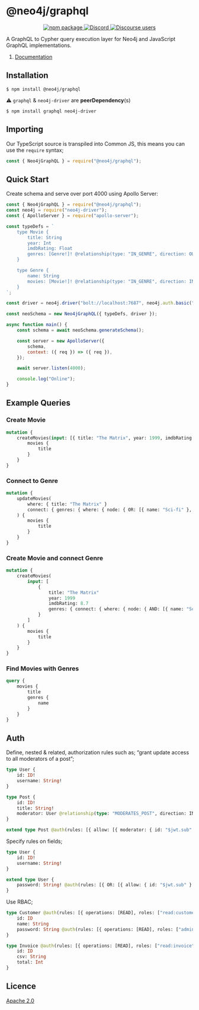 # @neo4j/graphql

<p align="center">
  <a href="https://badge.fury.io/js/%40neo4j%2Fgraphql">
    <img alt="npm package" src="https://badge.fury.io/js/%40neo4j%2Fgraphql.svg">
  </a>
  <a href="https://discord.gg/neo4j">
    <img alt="Discord" src="https://img.shields.io/discord/787399249741479977?logo=discord&logoColor=white">
  </a>
  <a href="https://community.neo4j.com/c/drivers-stacks/graphql/33">
    <img alt="Discourse users" src="https://img.shields.io/discourse/users?logo=discourse&server=https%3A%2F%2Fcommunity.neo4j.com">
  </a>
</p>

A GraphQL to Cypher query execution layer for Neo4j and JavaScript GraphQL implementations.

1. [Documentation](https://neo4j.com/docs/graphql-manual/current/)

## Installation

```
$ npm install @neo4j/graphql
```

⚠ `graphql` & `neo4j-driver` are **peerDependency**(s)

```
$ npm install graphql neo4j-driver
```

## Importing

Our TypeScript source is transpiled into Common JS, this means you can use the `require` syntax;

```js
const { Neo4jGraphQL } = require("@neo4j/graphql");
```

## Quick Start

Create schema and serve over port 4000 using Apollo Server:

```js
const { Neo4jGraphQL } = require("@neo4j/graphql");
const neo4j = require("neo4j-driver");
const { ApolloServer } = require("apollo-server");

const typeDefs = `
    type Movie {
        title: String
        year: Int
        imdbRating: Float
        genres: [Genre!]! @relationship(type: "IN_GENRE", direction: OUT)
    }

    type Genre {
        name: String
        movies: [Movie!]! @relationship(type: "IN_GENRE", direction: IN)
    }
`;

const driver = neo4j.driver("bolt://localhost:7687", neo4j.auth.basic("neo4j", "letmein"));

const neoSchema = new Neo4jGraphQL({ typeDefs, driver });

async function main() {
    const schema = await neoSchema.generateSchema();

    const server = new ApolloServer({
        schema,
        context: ({ req }) => ({ req }),
    });

    await server.listen(4000);

    console.log("Online");
}
```

## Example Queries

### Create Movie

```graphql
mutation {
    createMovies(input: [{ title: "The Matrix", year: 1999, imdbRating: 8.7 }]) {
        movies {
            title
        }
    }
}
```

### Connect to Genre

```graphql
mutation {
    updateMovies(
        where: { title: "The Matrix" }
        connect: { genres: { where: { node: { OR: [{ name: "Sci-fi" }, { name: "Action" }] } } } }
    ) {
        movies {
            title
        }
    }
}
```

### Create Movie and connect Genre

```graphql
mutation {
    createMovies(
        input: [
            {
                title: "The Matrix"
                year: 1999
                imdbRating: 8.7
                genres: { connect: { where: { node: { AND: [{ name: "Sci-fi" }, { name: "Action" }] } } } }
            }
        ]
    ) {
        movies {
            title
        }
    }
}
```

### Find Movies with Genres

```graphql
query {
    movies {
        title
        genres {
            name
        }
    }
}
```

## Auth

Define, nested & related, authorization rules such as; “grant update access to all moderators of a post”;

```graphql
type User {
    id: ID!
    username: String!
}

type Post {
    id: ID!
    title: String!
    moderator: User @relationship(type: "MODERATES_POST", direction: IN)
}

extend type Post @auth(rules: [{ allow: [{ moderator: { id: "$jwt.sub" } }], operations: [UPDATE] }])
```

Specify rules on fields;

```graphql
type User {
    id: ID!
    username: String!
}

extend type User {
    password: String! @auth(rules: [{ OR: [{ allow: { id: "$jwt.sub" } }, { roles: ["admin"] }] }])
}
```

Use RBAC;

```graphql
type Customer @auth(rules: [{ operations: [READ], roles: ["read:customer"] }]) {
    id: ID
    name: String
    password: String @auth(rules: [{ operations: [READ], roles: ["admin"] }])
}

type Invoice @auth(rules: [{ operations: [READ], roles: ["read:invoice"] }]) {
    id: ID
    csv: String
    total: Int
}
```

## Licence

[Apache 2.0](https://github.com/neo4j/graphql/blob/master/packages/graphql/LICENSE.txt)
